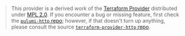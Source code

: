 > This provider is a derived work of the [Terraform Provider](https://github.com/terraform-providers/terraform-provider-http)
> distributed under [MPL 2.0](https://www.mozilla.org/en-US/MPL/2.0/). If you encounter a bug or missing feature,
> first check the [`pulumi-http` repo](/issues); however, if that doesn't turn up anything,
> please consult the source [`terraform-provider-http` repo](https://github.com/terraform-providers/terraform-provider-http/issues).
